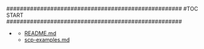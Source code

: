 







####################################################
#TOC START
####################################################
* [](.//README.md)
    * [README.md](./README.md)
    * [scp-examples.md](./scp-examples.md)
